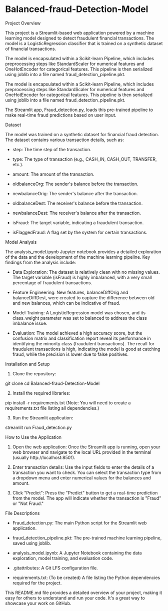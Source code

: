 # Balanced-fraud-Detection-Model

Project Overview

This project is a Streamlit-based web application powered by a machine learning model designed to detect fraudulent financial transactions. The model is a LogisticRegression classifier that is trained on a synthetic dataset of financial transactions.  

The model is encapsulated within a Scikit-learn Pipeline, which includes preprocessing steps like StandardScaler for numerical features and OneHotEncoder for categorical features. This pipeline is then serialized using joblib into a file named fraud_detection_pipeline.pkt.  

The model is encapsulated within a Scikit-learn Pipeline, which includes preprocessing steps like StandardScaler for numerical features and OneHotEncoder for categorical features. This pipeline is then serialized using joblib into a file named fraud_detection_pipeline.pkt.  

The Streamlit app, Fraud_detection.py, loads this pre-trained pipeline to make real-time fraud predictions based on user input.

Dataset

The model was trained on a synthetic dataset for financial fraud detection. The dataset contains various transaction details, such as:

* step: The time step of the transaction.

* type: The type of transaction (e.g., CASH_IN, CASH_OUT, TRANSFER, etc.).

* amount: The amount of the transaction.

* oldbalanceOrg: The sender's balance before the transaction.

* newbalanceOrig: The sender's balance after the transaction.

* oldbalanceDest: The receiver's balance before the transaction.

* newbalanceDest: The receiver's balance after the transaction.

* isFraud: The target variable, indicating a fraudulent transaction.

* isFlaggedFraud: A flag set by the system for certain transactions.

Model Analysis

The analysis_model.ipynb Jupyter notebook provides a detailed exploration of the data and the development of the machine learning pipeline. Key findings from the analysis include:

* Data Exploration: The dataset is relatively clean with no missing values. The target variable (isFraud) is highly imbalanced, with a very small percentage of fraudulent transactions.

* Feature Engineering: New features, balanceDiffOrig and balanceDiffDest, were created to capture the difference between old and new balances, which can be indicative of fraud.

* Model Training: A LogisticRegression model was chosen, and its class_weight parameter was set to balanced to address the class imbalance issue.

* Evaluation: The model achieved a high accuracy score, but the confusion matrix and classification report reveal its performance in identifying the minority class (fraudulent transactions). The recall for fraudulent transactions is high, indicating the model is good at catching fraud, while the precision is lower due to false positives.

 Installation and Setup

1. Clone the repository:

git clone <your-repository-link>
cd Balanced-fraud-Detection-Model

2. Install the required libraries:

pip install -r requirements.txt
(Note: You will need to create a requirements.txt file listing all dependencies.)

3. Run the Streamlit application:

streamlit run Fraud_detection.py

How to Use the Application

1. Open the web application: Once the Streamlit app is running, open your web browser and navigate to the local URL provided in the terminal (usually http://localhost:8501).

2. Enter transaction details: Use the input fields to enter the details of a transaction you want to check. You can select the transaction type from a dropdown menu and enter numerical values for the balances and amount.

3. Click "Predict": Press the "Predict" button to get a real-time prediction from the model. The app will indicate whether the transaction is "Fraud" or "Not Fraud."

File Descriptions

* Fraud_detection.py: The main Python script for the Streamlit web application.

* fraud_detection_pipeline.pkt: The pre-trained machine learning pipeline, saved using joblib.

* analysis_model.ipynb: A Jupyter Notebook containing the data exploration, model training, and evaluation code.

* .gitattributes: A Git LFS configuration file.

* requirements.txt: (To be created) A file listing the Python dependencies required for the project.

This README.md file provides a detailed overview of your project, making it easy for others to understand and run your code. It's a great way to showcase your work on GitHub.

